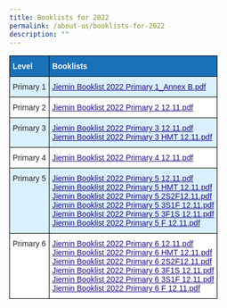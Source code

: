 ```yaml
---
title: Booklists for 2022
permalink: /about-us/booklists-for-2022
description: ""
---
```

<style type="text/css">
.tg  {border-collapse:collapse;border-spacing:0;}
.tg td{border-color:black;border-style:solid;border-width:1px;font-family:Arial, sans-serif;font-size:14px;
  overflow:hidden;padding:10px 5px;word-break:normal;}
.tg th{border-color:black;border-style:solid;border-width:1px;font-family:Arial, sans-serif;font-size:14px;
  font-weight:normal;overflow:hidden;padding:10px 5px;word-break:normal;}
.tg .tg-v99l{background-color:#D9F1FF;color:#21088A;font-weight:bold;text-align:left;text-decoration:underline;vertical-align:top}
.tg .tg-3vx9{background-color:#1971B8;color:#FFF;font-weight:bold;text-align:left;vertical-align:top}
.tg .tg-7uky{background-color:#D9F1FF;color:#222;text-align:left;vertical-align:top}
.tg .tg-tsok{background-color:#FFF;color:#222;text-align:left;vertical-align:top}
.tg .tg-0qnb{background-color:#FFF;color:#21088A;font-weight:bold;text-align:left;text-decoration:underline;vertical-align:top}
</style>
<table class="tg">
<thead>
  <tr>
    <th class="tg-3vx9"><span style="font-weight:bold;color:#FFF;background-color:#1971B8">Level</span></th>
    <th class="tg-3vx9"><span style="font-weight:bold;color:#FFF;background-color:#1971B8">Booklists</span></th>
  </tr>
</thead>
<tbody>
  <tr>
    <td class="tg-7uky"><span style="color:#222;background-color:#D9F1FF">Primary 1</span></td>
    <td class="tg-v99l"><a href="/files/Jiemin%20Booklist%202022%20Primary%201_Annex%20B.pdf"><span style="font-weight:500;text-decoration:underline;color:#21088A">Jiemin Booklist 2022 Primary 1_Annex B.pdf</span></a><br></td>
  </tr>
  <tr>
    <td class="tg-tsok"><span style="color:#222;background-color:#FFF">Primary 2</span></td>
    <td class="tg-0qnb"><a href="/files/Jiemin%20Booklist%202022%20Primary%202.pdf"><span style="font-weight:500;text-decoration:underline;color:#21088A">Jiemin Booklist 2022 Primary 2 12.11.pdf</span></a><br></td>
  </tr>
  <tr>
    <td class="tg-7uky"><span style="color:#222;background-color:#D9F1FF">Primary 3</span></td>
    <td class="tg-v99l"><a href="/files/Jiemin%20Booklist%202022%20Primary%203.pdf"><span style="font-weight:500;text-decoration:underline;color:#21088A">Jiemin Booklist 2022 Primary 3 12.11.pdf</span></a><br><a href="/files/Jiemin%20Booklist%202022%20Primary%203%20HMT.pdf"><span style="font-weight:500;text-decoration:underline;color:#21088A">Jiemin Booklist 2022 Primary 3 HMT 12.11.pdf</span></a><br></td>
  </tr>
  <tr>
    <td class="tg-tsok"><span style="color:#222;background-color:#FFF"> Primary 4</span></td>
    <td class="tg-0qnb"><a href="/files/Jiemin%20Booklist%202022%20Primary%204.pdf"><span style="font-weight:500;text-decoration:underline;color:#21088A">Jiemin Booklist 2022 Primary 4 12.11.pdf</span></a></td>
  </tr>
  <tr>
    <td class="tg-7uky"><span style="color:#222;background-color:#D9F1FF"> Primary 5</span></td>
    <td class="tg-v99l"><a href="/files/Jiemin%20Booklist%202022%20Primary%205.pdf"><span style="font-weight:500;text-decoration:underline;color:#21088A">Jiemin Booklist 2022 Primary 5 12.11.pdf</span></a><br><a href="/files/Jiemin%20Booklist%202022%20Primary%205%20HMT.pdf"><span style="font-weight:500;text-decoration:underline;color:#21088A">Jiemin Booklist 2022 Primary 5 HMT 12.11.pdf</span></a><br><a href="/files/Jiemin%20Booklist%202022%20Primary%205%202S2f.pdf"><span style="font-weight:500;text-decoration:underline;color:#21088A">Jiemin Booklist 2022 Primary 5 2S2F12.11.pdf</span></a><br><a href="/files/Jiemin%20Booklist%202022%20Primary%205%203S1F.pdf"><span style="font-weight:500;text-decoration:underline;color:#21088A">Jiemin Booklist 2022 Primary 5 3S1F 12.11.pdf</span></a><br><a href="/files/Jiemin%20Booklist%202022%20Primary%205%203F1S.pdf"><span style="font-weight:500;text-decoration:underline;color:#21088A">Jiemin Booklist 2022 Primary 5 3F1S 12.11.pdf</span></a><br><a href="/files/Jiemin%20Booklist%202022%20Primary%205%20F.pdf"><span style="font-weight:500;text-decoration:underline;color:#21088A">Jiemin Booklist 2022 Primary 5 F 12.11.pdf</span></a><br></td>
  </tr>
  <tr>
    <td class="tg-tsok"><span style="color:#222;background-color:#FFF"> Primary 6</span></td>
    <td class="tg-0qnb"><a href="https://jieminpri.moe.edu.sg/qql/slot/u386/Jiemin%20Booklist%202022%20Primary%206%2012.11.pdf"><span style="font-weight:500;text-decoration:underline;color:#21088A">Jiemin Booklist 2022 Primary 6 12.11.pdf</span></a><br><a href="https://jieminpri.moe.edu.sg/qql/slot/u386/Jiemin%20Booklist%202022%20Primary%206%20HMT%2012.11.pdf"><span style="font-weight:500;text-decoration:underline;color:#21088A">Jiemin Booklist 2022 Primary 6 HMT 12.11.pdf</span></a><br><a href="https://jieminpri.moe.edu.sg/qql/slot/u386/Jiemin%20Booklist%202022%20Primary%206%202S2F12.11.pdf"><span style="font-weight:500;text-decoration:underline;color:#21088A">Jiemin Booklist 2022 Primary 6 2S2F12.11.pdf</span></a><br><a href="https://jieminpri.moe.edu.sg/qql/slot/u386/Jiemin%20Booklist%202022%20Primary%206%203F1S%2012.11.pdf"><span style="font-weight:500;text-decoration:underline;color:#21088A">Jiemin Booklist 2022 Primary 6 3F1S 12.11.pdf</span></a><br><a href="https://jieminpri.moe.edu.sg/qql/slot/u386/Jiemin%20Booklist%202022%20Primary%206%203S1F%2012.11.pdf"><span style="font-weight:500;text-decoration:underline;color:#21088A">Jiemin Booklist 2022 Primary 6 3S1F 12.11.pdf</span></a><br><a href="https://jieminpri.moe.edu.sg/qql/slot/u386/Jiemin%20Booklist%202022%20Primary%206%20F%2012.11.pdf"><span style="font-weight:500;text-decoration:underline;color:#21088A">Jiemin Booklist 2022 Primary 6 F 12.11.pdf</span></a></td>
  </tr>
</tbody>
</table>